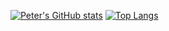 [![Peter's GitHub stats](https://github-readme-stats.vercel.app/api?username=petersteele111&count_private=true&show_icons=true&theme=dracula)](https://github.com/anuraghazra/github-readme-stats)
[![Top Langs](https://github-readme-stats.vercel.app/api/top-langs/?username=petersteele111)](https://github.com/anuraghazra/github-readme-stats)

